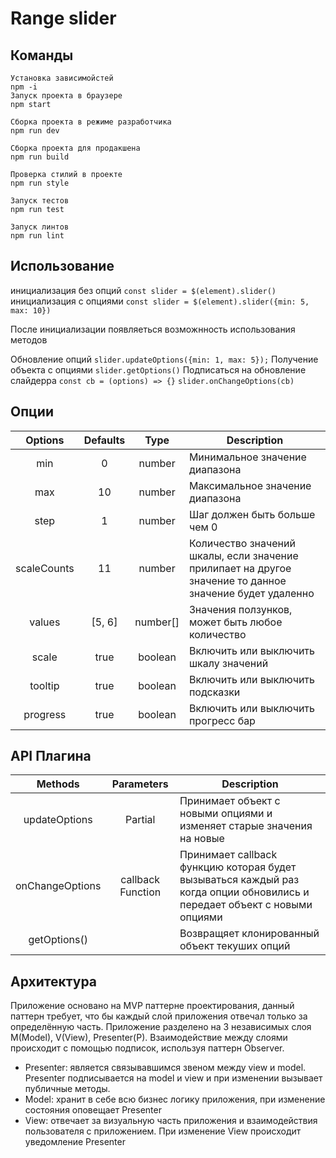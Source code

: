 # Range slider

## Команды
    Установка зависимойстей
    npm -i
    Запуск проекта в браузере
    npm start
    
    Сборка проекта в режиме разработчика
    npm run dev
    
    Сборка проекта для продакшена 
    npm run build
    
    Проверка стилий в проекте 
    npm run style
    
    Запуск тестов
    npm run test
    
    Запуск линтов 
    npm run lint

## Использование
инициализация без опций
```const slider = $(element).slider()```
инициализация с опциями
```const slider = $(element).slider({min: 5, max: 10})```

После инициализации появляеться возможнность использования методов

Обновление опций
```slider.updateOptions({min: 1, max: 5});```
Получение объекта с опциями
```slider.getOptions()```
Подписаться на обновление слайдерра
```const cb = (options) => {}```
```slider.onChangeOptions(cb)```

## Опции
| Options       | Defaults    | Type     | Description   |
|:-------------:|    :-----:  | :------: | ----------- |
| min           | 0           | number   | Минимальное значение диапазона  |
| max           | 10          | number   | Максимальное значение диапазона |
| step          | 1           | number   | Шаг должен быть больше чем 0 |
| scaleCounts   | 11          | number   | Количество значений шкалы, если значение прилипает на другое значение то данное значение будет удаленно |
| values        | [5, 6]      | number[] | Значения ползунков, может быть любое количество |
| scale         | true        | boolean  | Включить или выключить шкалу значений |
| tooltip       | true        | boolean  | Включить или выключить подсказки |
| progress      | true        | boolean  | Включить или выключить прогресс бар  |



## API Плагина

| Methods       | Parameters| Description   |
|:-------------:|    :-----:  | ----------- |
|updateOptions  | Partial<IOptions> |Принимает объект с новыми опциями и изменяет старые значения на новые |
|onChangeOptions| callback Function | Принимает callback функцию которая будет вызываться каждый раз когда опции обновились и передает объект с новыми опциями|
|getOptions() |    | Возвращяет клонированный объект текуших опций|

## Архитектура
Приложение основано на MVP паттерне проектирования, данный паттерн требует, что бы каждый слой приложения отвечал только за определённую часть. Приложение разделено на 3 независимых слоя M(Model), V(View), Presenter(P).  Взаимодействие между слоями происходит с помощью подписок, используя паттерн Observer.

- Presenter: является связывавшимся звеном между view и model. Presenter подписывается на model и view и при изменении вызывает публичные методы. 
- Model: хранит в себе всю бизнес логику приложения, при изменение состояния оповещает Presenter 
- View: отвечает за визуальную часть приложения и взаимодействия пользователя с приложением. При изменение View происходит уведомление  Presenter

